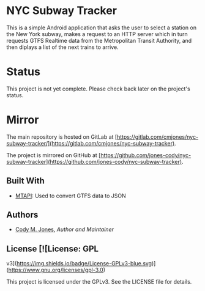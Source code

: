 # NYC Subway Tracker

This is a simple Android application that asks the user to select a station on
the New York subway, makes a request to an HTTP server which in turn requests
GTFS Realtime data from the Metropolitan Transit Authority, and then diplays a
list of the next trains to arrive.

# Status

This project is not yet complete. Please check back later on the project's
status.

# Mirror

The main repository is hosted on GitLab at
[https://gitlab.com/cmjones/nyc-subway-tracker/](https://gitlab.com/cmjones/nyc-subway-tracker).

The project is mirrored on GitHub at
[https://github.com/jones-cody/nyc-subway-tracker](https://github.com/jones-cody/nyc-subway-tracker).

## Built With

* [MTAPI](https://github.com/jonthornton/MTAPI/): Used to convert GTFS data to JSON

## Authors

* [Cody M. Jones](https://gitlab.com/cmjones), *Author and Maintainer*

## License [![License: GPL
v3](https://img.shields.io/badge/License-GPLv3-blue.svg)](https://www.gnu.org/licenses/gpl-3.0)

This project is licensed under the GPLv3. See the LICENSE file for details.
